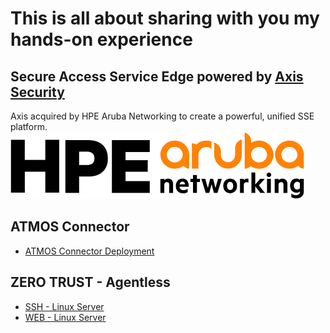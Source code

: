 [Axis Security]: https://www.axissecurity.com/schedule-a-demo/
# This is all about sharing with you my hands-on experience

## Secure Access Service Edge powered by [Axis Security]

Axis acquired by HPE Aruba Networking to create a powerful, unified SSE platform.
![HPE-ARUBA-LOGO](./hpe-aruba-logo.png)

## ATMOS Connector
- [ATMOS Connector Deployment](./HPE-Aruba-Networking/atmos-connector/deployment/README.md)
<!-- - [ATMOS Connector High-Availability](./HPE-Aruba-Networking/atmos-connector/high-availability/README.md)  -->
<!-- - [ATMOS Connector Server Initiated Flow](./HPE-Aruba-Networking/atmos-connector/server-initiated-flow/README.md) -->

<!-- ## Identity Provider  -->
<!-- - [Integrated IdP - Axis](./HPE-Aruba-Networking/identity-provider/axis-idp/README.md) -->
<!-- - [SAML/SCIM IdP - Micrsoft Entra ID](./HPE-Aruba-Networking/identity-provider/microsoft-entra-id/README.md)  -->
<!-- - [SAML IdP - authentik](./HPE-Aruba-Networking/identity-provider/authentik/README.md)  -->

## ZERO TRUST - Agentless
- [SSH - Linux Server](./HPE-Aruba-Networking/zero-trust/agentless/linux-server-ssh/README.md)
- [WEB - Linux Server](./HPE-Aruba-Networking/zero-trust/agentless/linux-server-web/README.md)
<!-- - [RDP - Linux Server](./HPE-Aruba-Networking/zero-trust/agentless/linux-server-rdp/README.md)  -->

<!-- ## ZERO TRUST - Agent  -->
<!-- - [IP & PORT - Linux Server](./HPE-Aruba-Networking/zero-trust/agent/linux-server-ip&port/README.md)  -->